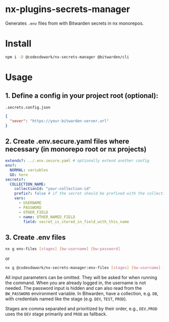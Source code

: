 # nx-plugins-secrets-manager

Generates `.env` files from with Bitwarden secrets in nx monorepos.

# Install

```bash
npm i -D @codesdowork/nx-secrets-manager @bitwarden/cli
```

# Usage

## 1. Define a config in your project root (optional):

`.secrets.config.json`

```json
{
  "sever": "https://your-bitwarden-server.url"
}
```

## 2. Create .env.secure.yaml files where necessary (in monorepo root or nx projects)

```yaml
extends?: ../.env.secure.yaml # optionally extend another config
env?:
  NORMAL: variables
  GO: here
secrets?:
  COLLECTION_NAME:
    collectionId: "your-collection-id"
    prefix?: false # if the secret should be prefixed with the collection name (default: false)
    vars:
      - USERNAME
      - PASSWORD
      - OTHER_FIELD
      - name: OTHER_NAMED_FIELD
        field: secret_is_stored_in_field_with_this_name
```

## 3. Create .env files

```bash
nx g env-files [stages] [bw-username] [bw-password]
```

or

```bash
nx g @codesdowork/nx-secrets-manager:env-files [stages] [bw-username] [bw-password]
```

All input parameters can be omitted. They will be asked for when running the command.
When you are already logged in, the username is not needed.
The password input is hidden and can also read from the `BW_PASSWORD` environment variable.
In Bitwarden, have a collection, e.g. `DB`, with credentials named like the stage (e.g. `DEV`, `TEST`, `PROD`).

Stages are comma separated and prioritized by their order, e.g., `DEV,PROD` uses the `DEV` stage primarily and `PROD` as
fallback.
